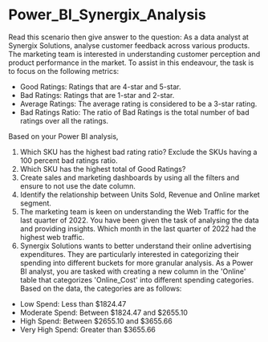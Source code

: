 # Power_BI_Synergix_Analysis

Read this scenario then give answer to the question:
As a data analyst at Synergix Solutions, analyse customer feedback across various products. The marketing team is interested in understanding customer perception and product performance in the market. To assist in this endeavour, the task is to focus on the following
metrics:

- Good Ratings: Ratings that are 4-star and 5-star.
- Bad Ratings: Ratings that are 1-star and 2-star.
- Average Ratings: The average rating is considered to be a 3-star rating.
- Bad Ratings Ratio: The ratio of Bad Ratings is the total number of bad ratings over all the ratings.

Based on your Power BI analysis,
1. Which SKU has the highest bad rating ratio? Exclude the SKUs having a 100 percent bad ratings ratio.
2. Which SKU has the highest total of Good Ratings?
3. Create sales and marketing dashboards by using all the filters and ensure to not use the date column.
4. Identify the relationship between Units Sold, Revenue and Online market segment.
5. The marketing team is keen on understanding the Web Traffic for the last quarter of 2022. You have been given the task of analysing the data and providing insights. Which month in the last quarter of 2022 had the highest web traffic.
6. Synergix Solutions wants to better understand their online advertising expenditures. They are particularly interested in categorizing their spending into different buckets for more granular analysis. As a Power BI analyst, you are tasked with creating a new column in the 'Online' table that categorizes 'Online_Cost' into different spending categories.
Based on the data, the categories are as follows:
- Low Spend: Less than $1824.47
- Moderate Spend: Between $1824.47 and $2655.10
- High Spend: Between $2655.10 and $3655.66
- Very High Spend: Greater than $3655.66
